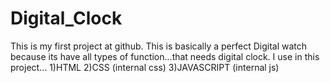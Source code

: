 # Digital_Clock
This is my first project at github. This is basically a perfect Digital watch because its have all types of function...that needs digital clock.
I use in this project...
1)HTML
2)CSS (internal css)
3)JAVASCRIPT (internal js)

